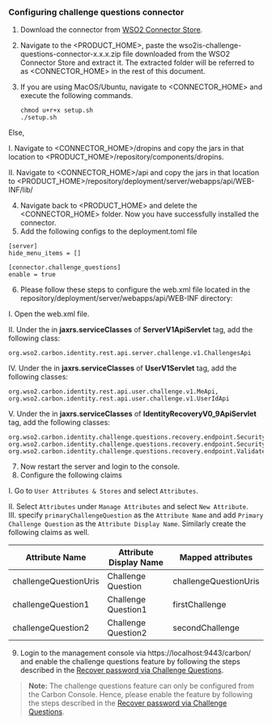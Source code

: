 ### **Configuring challenge questions connector**

1. Download the connector from [WSO2 Connector Store](https://store.wso2.com/connector/identity-challenge-questions).
2. Navigate to the <PRODUCT_HOME>, paste the wso2is-challenge-questions-connector-x.x.x.zip file downloaded from the WSO2 Connector Store and extract it. The extracted folder will be referred to as <CONNECTOR_HOME> in the rest of this document.
3. If you are using MacOS/Ubuntu, navigate to <CONNECTOR_HOME> and execute the following commands.

    ```
    chmod u+r+x setup.sh
    ./setup.sh
    ```
   
Else,

I. Navigate to <CONNECTOR_HOME>/dropins and copy the jars in that location to <PRODUCT_HOME>/repository/components/dropins.

II. Navigate to <CONNECTOR_HOME>/api and copy the jars in that location to <PRODUCT_HOME>/repository/deployment/server/webapps/api/WEB-INF/lib/

4. Navigate back to <PRODUCT_HOME> and delete the <CONNECTOR_HOME> folder. Now you have successfully installed the connector.
5. Add the following configs to the deployment.toml file

```
[server]
hide_menu_items = []

[connector.challenge_questions]
enable = true
```

6. Please follow these steps to configure the web.xml file located in the repository/deployment/server/webapps/api/WEB-INF directory:

I. Open the web.xml file.

II. Under the **<param-value>** in **jaxrs.serviceClasses** of **<servlet-name>ServerV1ApiServlet</servlet-name>** tag, add the following class:

`org.wso2.carbon.identity.rest.api.server.challenge.v1.ChallengesApi
`

IV. Under the **<param-value>** in **jaxrs.serviceClasses** of **<servlet-name>UserV1Servlet</servlet-name>** tag, add the following classes:

```
org.wso2.carbon.identity.rest.api.user.challenge.v1.MeApi,
org.wso2.carbon.identity.rest.api.user.challenge.v1.UserIdApi
```

V. Under the **<param-value>** in **jaxrs.serviceClasses** of **<servlet-name>IdentityRecoveryV0_9ApiServlet</servlet-name>** tag, add the following classes:

```
org.wso2.carbon.identity.challenge.questions.recovery.endpoint.SecurityQuestionApi,
org.wso2.carbon.identity.challenge.questions.recovery.endpoint.SecurityQuestionsApi,
org.wso2.carbon.identity.challenge.questions.recovery.endpoint.ValidateAnswerApi
```
7. Now restart the server and login to the console.
8. Configure the following claims

I. Go to `User Attributes & Stores` and select `Attributes`. 

II. Select `Attributes` under `Manage Attributes` and select `New Attribute`.  
III. specify `primaryChallengeQuestion` as the `Attribute Name` and add `Primary Challenge Question` as the `Attribute Display Name`.
Similarly create the following claims as well.

| Attribute Name        | Attribute Display Name | Mapped attributes |
|-----------------------|------------------------|-------------------|
| challengeQuestionUris | Challenge Question | challengeQuestionUris|
| challengeQuestion1 | Challenge Question1 | firstChallenge|
| challengeQuestion2 | Challenge Question2 | secondChallenge|

9. Login to the management console via https://localhost:9443/carbon/ and enable the challenge questions feature by following the steps described in the [Recover password via Challenge Questions](/docs/enable-password-reset-via-challenge-questions.md).

> **Note:**
The challenge questions feature can only be configured from the Carbon Console. Hence, please enable the feature by following the steps described in the [Recover password via Challenge Questions](/docs/enable-password-reset-via-challenge-questions.md).
